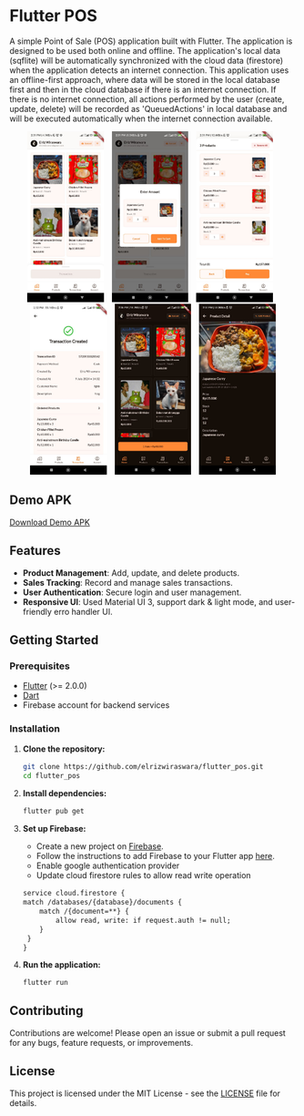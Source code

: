 # Flutter POS

A simple Point of Sale (POS) application built with Flutter. The application is designed to be used both online and offline. The application's local data (sqflite) will be automatically synchronized with the cloud data (firestore) when the application detects an internet connection. This application uses an offline-first approach, where data will be stored in the local database first and then in the cloud database if there is an internet connection. If there is no internet connection, all actions performed by the user (create, update, delete) will be recorded as 'QueuedActions' in local database and will be executed automatically when the internet connection available.

<p align="center">
  <img src="1.jpeg" alt="Image 1" height="300" style="margin-right: 10px;">
  <img src="2.jpeg" alt="Image 2" height="300" style="margin-right: 10px;">
  <img src="3.jpeg" alt="Image 2" height="300" style="margin-right: 10px;">
  <img src="4.jpeg" alt="Image 2" height="300" style="margin-right: 10px;">
  <img src="5.jpeg" alt="Image 2" height="300" style="margin-right: 10px;">
  <img src="6.jpeg" alt="Image 3" height="300">
</p>

## Demo APK
[Download Demo APK](flutter_pos.apk)

## Features

- **Product Management**: Add, update, and delete products.
- **Sales Tracking**: Record and manage sales transactions.
- **User Authentication**: Secure login and user management.
- **Responsive UI**: Used Material UI 3, support dark & light mode, and user-friendly erro handler UI.

## Getting Started

### Prerequisites

- [Flutter](https://flutter.dev/docs/get-started/install) (>= 2.0.0)
- [Dart](https://dart.dev/get-dart)
- Firebase account for backend services

### Installation

1. **Clone the repository:**
    ```sh
    git clone https://github.com/elrizwiraswara/flutter_pos.git
    cd flutter_pos
    ```

2. **Install dependencies:**
    ```sh
    flutter pub get
    ```

3. **Set up Firebase:**
    - Create a new project on [Firebase](https://firebase.google.com/).
    - Follow the instructions to add Firebase to your Flutter app [here](https://firebase.google.com/docs/flutter/setup).
    - Enable google authentication provider
    - Update cloud firestore rules to allow read write operation

    ```
    service cloud.firestore {
    match /databases/{database}/documents {
        match /{document=**} {
            allow read, write: if request.auth != null;
        }
     }
    }
    ```

4. **Run the application:**
    ```sh
    flutter run
    ```

## Contributing

Contributions are welcome! Please open an issue or submit a pull request for any bugs, feature requests, or improvements.

## License

This project is licensed under the MIT License - see the [LICENSE](LICENSE) file for details.
